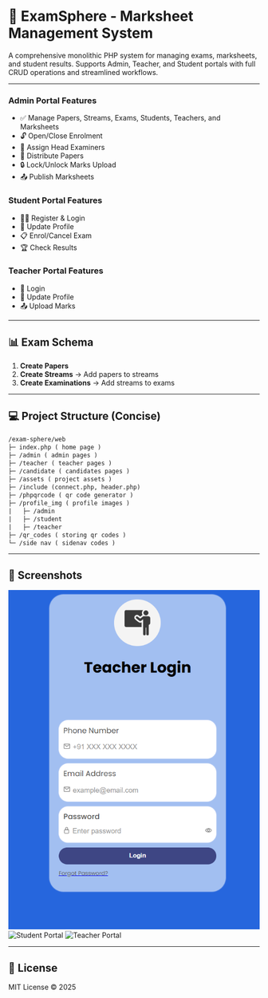 # 📝 ExamSphere - Marksheet Management System

A comprehensive monolithic PHP system for managing exams, marksheets, and student results.
Supports Admin, Teacher, and Student portals with full CRUD operations and streamlined workflows.

---

### Admin Portal Features
* ✅ Manage Papers, Streams, Exams, Students, Teachers, and Marksheets
* 🔓 Open/Close Enrolment
* 🎯 Assign Head Examiners
* 📝 Distribute Papers
* 🔒 Lock/Unlock Marks Upload
* 📤 Publish Marksheets

### Student Portal Features 
* 🧑‍🎓 Register & Login
* 📝 Update Profile
* 📋 Enrol/Cancel Exam
* 🏆 Check Results

### Teacher Portal Features
* 🔑 Login
* 📝 Update Profile
* 📤 Upload Marks  

---

## 📊 Exam Schema

1. **Create Papers**
2. **Create Streams** → Add papers to streams
3. **Create Examinations** → Add streams to exams

---

## 💻 Project Structure (Concise)

```
/exam-sphere/web
├─ index.php ( home page )
├─ /admin ( admin pages )
├─ /teacher ( teacher pages )
├─ /candidate ( candidates pages )
├─ /assets ( project assets )
├─ /include (connect.php, header.php)
├─ /phpqrcode ( qr code generator )
├─ /profile_img ( profile images )
|   ├─ /admin
|   ├─ /student
|   ├─ /teacher
├─ /qr_codes ( storing qr codes )
└─ /side nav ( sidenav codes )
```

---

## 🌟 Screenshots

![Admin Dashboard](assets/login_teacher.png)
![Student Portal](https://via.placeholder.com/400x200?text=Student+Portal)
![Teacher Portal](https://via.placeholder.com/400x200?text=Teacher+Portal)

---

## 📌 License

MIT License © 2025
